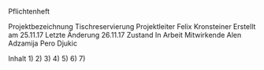 
Pflichtenheft


Projektbezeichnung          Tischreservierung
Projektleiter               Felix Kronsteiner
Erstellt am                 25.11.17
Letzte Änderung             26.11.17
Zustand                     In Arbeit
Mitwirkende                 Alen Adzamija
                            Pero Djukic


Inhalt
1)
2)
3)
4)
5)
6)
7)

